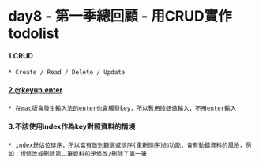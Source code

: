 # day8 - 第一季總回顧 - 用CRUD實作todolist

#### 1.CRUD
    * Create / Read / Delete / Update

#### 2.@keyup.enter
    * 在mac版會發生輸入法的enter也會觸發key，所以暫用按鈕做輸入，不用enter輸入

#### 3.不該使用index作為key對照資料的情境
    * index是佔位排序，所以當有做到篩選或排序(重新排序)的功能，會有動錯資料的風險，例如：想修改或刪除第二筆資料卻是修改/刪除了第一筆